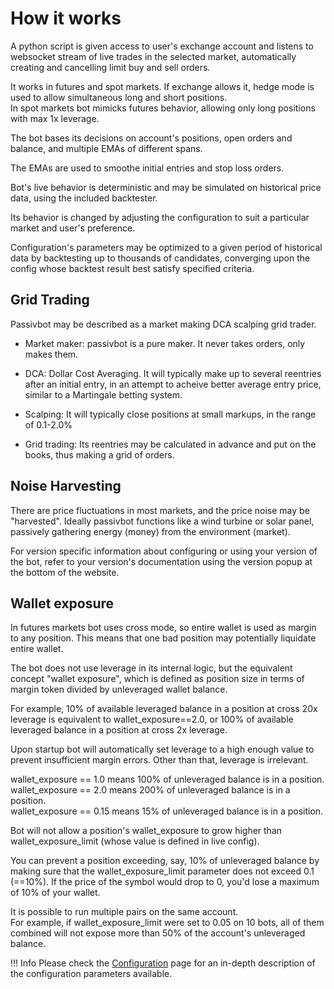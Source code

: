 # How it works

A python script is given access to user's exchange account and listens to websocket stream of live trades in the selected market, automatically creating and cancelling limit buy and sell orders.

It works in futures and spot markets.  If exchange allows it, hedge mode is used to allow simultaneous long and short positions.  
In spot markets bot mimicks futures behavior, allowing only long positions with max 1x leverage.

The bot bases its decisions on account's positions, open orders and balance, and multiple EMAs of different spans.

The EMAs are used to smoothe initial entries and stop loss orders.

Bot's live behavior is deterministic and may be simulated on historical price data, using the included backtester.

Its behavior is changed by adjusting the configuration to suit a particular market and user's preference.

Configuration's parameters may be optimized to a given period of historical data by backtesting up to thousands of candidates, converging upon the config whose backtest result best satisfy specified criteria.

## Grid Trading

Passivbot may be described as a market making DCA scalping grid trader.

- Market maker: passivbot is a pure maker. It never takes orders, only makes them.

- DCA: Dollar Cost Averaging. It will typically make up to several reentries after an initial entry, in an attempt to acheive better average entry price, similar to a Martingale betting system.

- Scalping: It will typically close positions at small markups, in the range of 0.1-2.0%

- Grid trading: Its reentries may be calculated in advance and put on the books, thus making a grid of orders.


## Noise Harvesting

There are price fluctuations in most markets, and the price noise may be "harvested".  Ideally passivbot functions like a wind turbine or solar panel, passively gathering energy (money) from the environment (market).

For version specific information about configuring or using your version of the bot, refer to your version's
documentation using the version popup at the bottom of the website.

## Wallet exposure

In futures markets bot uses cross mode, so entire wallet is used as margin to any position.  This means that one bad position
may potentially liquidate entire wallet.

The bot does not use leverage in its internal logic, but the equivalent concept "wallet exposure",
which is defined as position size in terms of margin token divided by unleveraged wallet balance.

For example, 10% of available leveraged balance in a position at cross 20x leverage is equivalent to wallet_exposure==2.0,
or 100% of available leveraged balance in a position at cross 2x leverage.

Upon startup bot will automatically set leverage to a high enough value to prevent insufficient margin errors.  Other than that,
leverage is irrelevant.

wallet_exposure == 1.0 means 100% of unleveraged balance is in a position.  
wallet_exposure == 2.0 means 200% of unleveraged balance is in a position.  
wallet_exposure == 0.15 means 15% of unleveraged balance is in a position.

Bot will not allow a position's wallet_exposure to grow higher than wallet_exposure_limit (whose value is defined in live config).

You can prevent a position exceeding, say, 10% of unleveraged balance by making sure that the
wallet_exposure_limit parameter does not exceed 0.1 (==10%).  If the price of the symbol would drop to 0, you'd lose
a maximum of 10% of your wallet.

It is possible to run multiple pairs on the same account.  
For example, if wallet_exposure_limit were set to 0.05 on 10 bots, all of them combined will not expose
more than 50% of the account's unleveraged balance.

!!! Info
    Please check the [Configuration](configuration.md) page for an in-depth description of the configuration parameters available.
